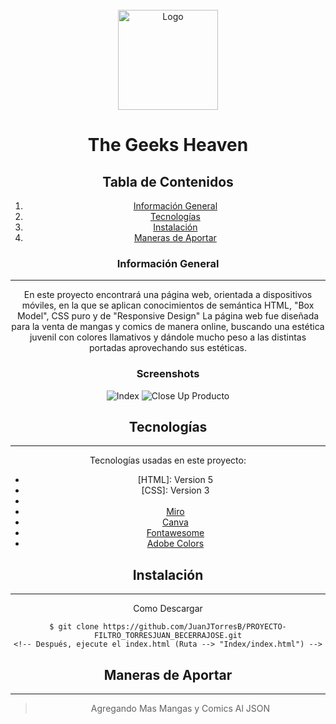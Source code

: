 <!-- PROJECT LOGO -->
<br/>
<div align="center">
  <a href="https://github.com/JuanJTorresB/PROYECTO-FILTRO_TORRESJUAN_BECERRAJOSE">
    <img src="/Recursos Globales/Imagenes/Logo2.png" alt="Logo" width="160" height="160">
  </a>

<h1 align="center">The Geeks Heaven</h3>

## Tabla de Contenidos
1. [Información General](#Información-General)
2. [Tecnologías](#Tecnologías)
3. [Instalación](#Instalación)
4. [Maneras de Aportar](#Maneras-de-Aportar)

### Información General
***
En este proyecto encontrará una página web, orientada a dispositivos móviles, en la que se aplican conocimientos de semántica HTML, "Box Model", CSS puro y de "Responsive Design"
La página web fue diseñada para la venta de mangas y comics de manera online, buscando una estética juvenil con colores llamativos y dándole mucho peso a las distintas portadas aprovechando sus estéticas.

### Screenshots
![Index](/Recursos%20Readme/screenshots/ss_Index.png)
![Close Up Producto](/Recursos%20Readme/screenshots/ss_Primer_Plano_Berserk.png)

## Tecnologías
***
Tecnologías usadas en este proyecto:
* [HTML]: Version 5
* [CSS]: Version 3
* [JavaScript]: ECMA-262
* [Miro](https://miro.com)
* [Canva](https://www.canva.com)
* [Fontawesome](https://fontawesome.com)
* [Adobe Colors](https://color.adobe.com/es/create/color-wheel)

## Instalación
***
Como Descargar
```
$ git clone https://github.com/JuanJTorresB/PROYECTO-FILTRO_TORRESJUAN_BECERRAJOSE.git
<!-- Después, ejecute el index.html (Ruta --> "Index/index.html") -->
```

## Maneras de Aportar
***
> Agregando Mas Mangas y Comics Al JSON
